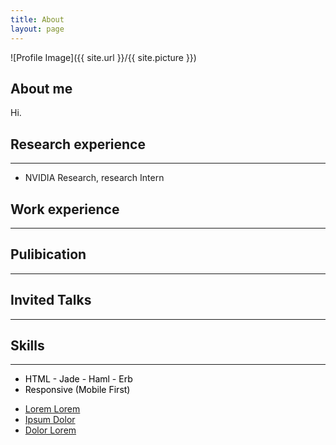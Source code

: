 ```yaml
---
title: About
layout: page
---
```

![Profile Image]({{ site.url }}/{{ site.picture }})

<h2>About me</h2>
<p>Hi.</p>

<h2>Research experience</h2>
<hr>
<ul> 
    <li>
    NVIDIA Research, 
    research Intern
    </li>
</ul>
<h2>Work experience</h2>
<hr>
<h2>Pulibication</h2>
<hr>
<h2>Invited Talks</h2>
<hr>
<h2>Skills</h2>
<hr>
<ul class="skill-list">
    <font color="black">
	<li>HTML - Jade - Haml - Erb</li>
	<li>Responsive (Mobile First)</li>
    </font>
</ul>

<ul>
	<li><a href="https://github.com/">Lorem Lorem</a></li>
	<li><a href="https://github.com/">Ipsum Dolor</a></li>
	<li><a href="https://github.com/">Dolor Lorem</a></li>
</ul>
